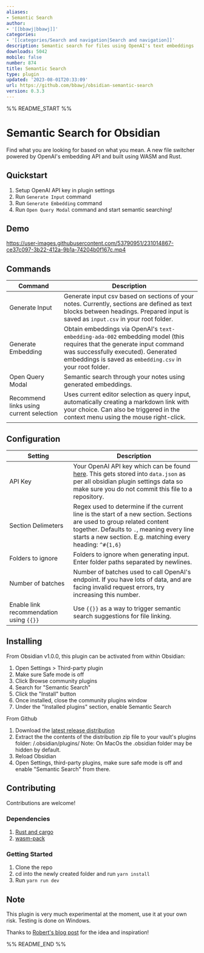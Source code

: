 ```yaml
---
aliases:
- Semantic Search
author:
- '[[bbawj|bbawj]]'
categories:
- '[[categories/Search and navigation|Search and navigation]]'
description: Semantic search for files using OpenAI's text embeddings
downloads: 5042
mobile: false
number: 874
title: Semantic Search
type: plugin
updated: '2023-08-01T20:33:09'
url: https://github.com/bbawj/obsidian-semantic-search
version: 0.3.3
---
```


%% README_START %%

# Semantic Search for Obsidian

Find what you are looking for based on what you mean. A new file switcher powered by OpenAI's embedding API and built using WASM and Rust.

## Quickstart

1. Setup OpenAI API key in plugin settings
2. Run `Generate Input` command
3. Run `Generate Embedding` command
4. Run `Open Query Modal` command and start semantic searching!

## Demo
https://user-images.githubusercontent.com/53790951/231014867-ce37c097-3b22-412a-9b1a-74204b0f167c.mp4

## Commands
|Command|Description|
|-------|-----------|
|Generate Input|Generate input csv based on sections of your notes. Currently, sections are defined as text blocks between headings. Prepared input is saved as `input.csv` in your root folder.
|Generate Embedding|Obtain embeddings via OpenAI's `text-embedding-ada-002` embedding model (this requires that the generate input command was successfully executed). Generated embeddings is saved as `embedding.csv` in your root folder.
|Open Query Modal|Semantic search through your notes using generated embeddings.
|Recommend links using current selection|Uses current editor selection as query input, automatically creating a markdown link with your choice. Can also be triggered in the context menu using the mouse right-click.

## Configuration
|Setting|Description|
|-------|-----------|
|API Key| Your OpenAI API key which can be found [here](https://platform.openai.com/account/api-keys). This gets stored into `data.json` as per all obsidian plugin settings data so make sure you do not commit this file to a repository.
|Section Delimeters| Regex used to determine if the current line is the start of a new section. Sections are used to group related content together. Defaults to `.`, meaning every line starts a new section. E.g. matching every heading: `^#{1,6} `
|Folders to ignore| Folders to ignore when generating input. Enter folder paths separated by newlines.
|Number of batches| Number of batches used to call OpenAI's endpoint. If you have lots of data, and are facing invalid request errors, try increasing this number.
|Enable link recommendation using `{{}}`| Use `{{}}` as a way to trigger semantic search suggestions for file linking.

## Installing

From Obsidian v1.0.0, this plugin can be activated from within Obsidian:

1. Open Settings > Third-party plugin
2. Make sure Safe mode is off
3. Click Browse community plugins
4. Search for "Semantic Search"
5. Click the "Install" button
6. Once installed, close the community plugins window
7. Under the "Installed plugins" section, enable Semantic Search

From Github
1. Download the [latest release distribution](https://github.com/bbawj/obsidian-semantic-search/releases)
2. Extract the the contents of the distribution zip file to your vault's plugins folder: <vault>/.obsidian/plugins/ Note: On MacOs the .obsidian folder may be hidden by default.
3. Reload Obsidian
4. Open Settings, third-party plugins, make sure safe mode is off and enable "Semantic Search" from there.

## Contributing

Contributions are welcome!

### Dependencies
1. [Rust and cargo](https://www.rust-lang.org/tools/install)
2. [wasm-pack](https://rustwasm.github.io/wasm-pack/installer/)

### Getting Started
1. Clone the repo
2. cd into the newly created folder and run `yarn install`
3. Run `yarn run dev`

## Note
This plugin is very much experimental at the moment, use it at your own risk. Testing is done on Windows.

Thanks to [Robert's blog post](https://reasonabledeviations.com/2023/02/05/gpt-for-second-brain/?utm_source=pocket_saves) for the idea and inspiration!


%% README_END %%